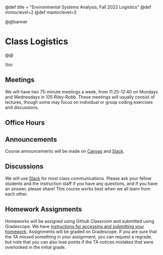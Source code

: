 @def title = "Environmental Systems Analysis, Fall 2022 Logistics"
@def mintoclevel=2
@def maxtoclevel=3

@@banner
# Class Logistics
@@

\toc

## Meetings

We will have two 75-minute meetings a week, from 11:25-12:40 on Mondays and Wednesdays in 105 Riley-Robb. These meetings will usually consist of lectures, though some may focus on individual or group coding exercises and discussions.

## Office Hours

## Announcements

Course announcements will be made on [Canvas](https://canvas.cornell.edu) and [Slack](http://slack.com).

## Discussions

We will use [Slack](https://slack.com) for most class communications. Please ask your fellow students and the instruction staff if you have any questions, and if you have an answer, please share! This course works best when we all learn from each other.

## Homework Assignments

Homeworks will be assigned using Github Classroom and submitted using Gradescope. We have [instructions for accessing and submitting your homework](/assignments/index.html#homework). Assignments will be graded on Gradescope. If you are sure that the TA missed something in your assignment, you can request a regrade, but note that you can also lose points if the TA notices mistakes that were overlooked in the initial grade.